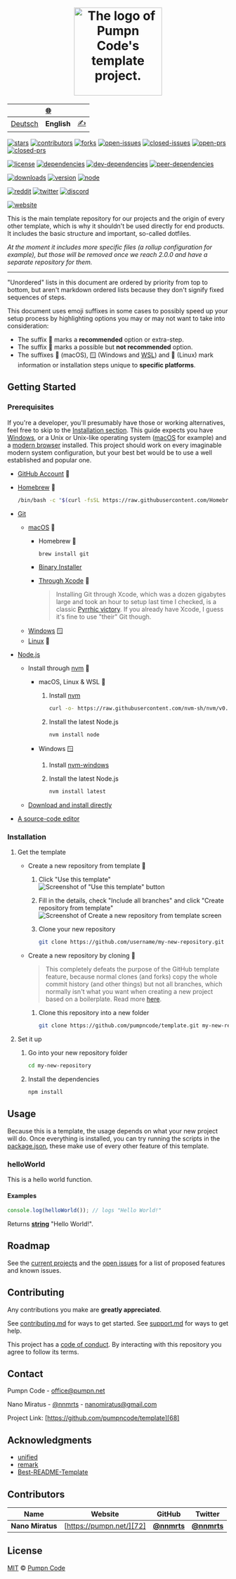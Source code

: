 <h1 align="center">
	<a href="https://github.com/pumpncode/template">
		<img alt="The logo of Pumpn Code&#x27;s template project." decoding="async" height="200" loading="lazy" src="../../media/images/logocolored.svg">
	</a>
</h1>

<table>
	<thead>
		<tr>
			<th colspan="5">
				<a href="">🌐</a>
			</th>
		</tr>
	</thead>
	<tbody>
		<tr>
			<td data-code="de">
				<a href="../de/readme.md">Deutsch</a>
			</td>
			<td data-code="en">
				<strong>English</strong>
			</td>
			<td rowspan="0">
				<a href="">✍️</a>
			</td>
		</tr>
	</tbody>
</table>

[![stars][2]][1]
[![contributors][4]][3]
[![forks][6]][5]
[![open-issues][8]][7]
[![closed-issues][10]][9]
[![open-prs][12]][11]
[![closed-prs][14]][13]

[![license][16]][15]
[![dependencies][18]][17]
[![dev-dependencies][20]][19]
[![peer-dependencies][22]][21]

[![downloads][24]][23]
[![version][25]][23]
[![node][27]][26]

[![reddit][29]][28]
[![twitter][31]][30]
[![discord][33]][32]

[![website][35]][34]

This is the main template repository for our projects and the origin of every other template, which is why it shouldn't be used directly for end products. It includes the basic structure and important, so-called dotfiles.

*At the moment it includes more specific files (a rollup configuration for example), but those will be removed once we reach 2.0.0 and have a separate repository for them.*

---

"Unordered" lists in this document are ordered by priority from top to bottom, but aren't markdown ordered lists because they don't signify fixed sequences of steps.

This document uses emoji suffixes in some cases to possibly speed up your setup process by highlighting options you may or may not want to take into consideration:

- The suffix 💎 marks a **recommended** option or extra-step.
- The suffix 🤡 marks a possible but **not recommended** option.
- The suffixes 🍎 (macOS), 🪟 (Windows and [WSL][36]) and 🐧 (Linux) mark information or installation steps unique to **specific platforms**.

## Getting Started

### Prerequisites

If you're a developer, you'll presumably have those or working alternatives, feel free to skip to the [Installation section][37]. This guide expects you have [Windows][38], or a Unix or Unix-like operating system ([macOS][39] for example) and a [modern browser][40] installed. This project should work on every imaginable modern system configuration, but your best bet would be to use a well established and popular one.

- [GitHub Account][41] 💎
- [Homebrew][42] 🍎

	```sh
	/bin/bash -c "$(curl -fsSL https://raw.githubusercontent.com/Homebrew/install/HEAD/install.sh)"
	```

- [Git][43]
	- [macOS][44] 🍎
		- Homebrew 💎

			```sh
			brew install git
			```

		- [Binary Installer][45]
		- [Through Xcode][46] 🤡
			> Installing Git through Xcode, which was a dozen gigabytes large and took an hour to setup last time I checked, is a classic [Pyrrhic victory][47]. If you already have Xcode, I guess it's fine to use "their" Git though.
	- [Windows][48] 🪟
	- [Linux][49] 🐧
- [Node.js][50]
	- Install through [nvm][51] 💎
		- macOS, Linux & WSL 💎
			1. Install [nvm][51]

				```sh
				curl -o- https://raw.githubusercontent.com/nvm-sh/nvm/v0.37.2/install.sh | bash
				```

			2. Install the latest Node.js

				```sh
				nvm install node
				```

		- Windows 🪟
			1. Install [nvm-windows][52]
			2. Install the latest Node.js

				```sh
				nvm install latest
				```

	- [Download and install directly][53]
- [A source-code editor][54]

### Installation

1. Get the template
	- Create a new repository from template 💎
		1. Click "Use this template"
			![Screenshot of "Use this template" button][55]
		2. Fill in the details, check "Include all branches" and click "Create repository from template"
			![Screenshot of Create a new repository from template screen][56]
		3. Clone your new repository

			```sh
			git clone https://github.com/username/my-new-repository.git
			```

	- Create a new repository by cloning 🤡
		> This completely defeats the purpose of the GitHub template feature, because normal clones (and forks) copy the whole commit history (and other things) but not all branches, which normally isn't what you want when creating a new project based on a boilerplate. Read more [here][57].
		1. Clone this repository into a new folder

			```sh
			git clone https://github.com/pumpncode/template.git my-new-repository
			```

2. Set it up
	1. Go into your new repository folder

		```sh
		cd my-new-repository
		```

	2. Install the dependencies

		```sh
		npm install
		```

## Usage

Because this is a template, the usage depends on what your new project will do. Once everything is installed, you can try running the scripts in the [package.json][58], these make use of every other feature of this template.

<!-- Generated by documentation.js. Update this documentation by updating the source code. -->

### helloWorld

This is a hello world function.

#### Examples

```javascript
console.log(helloWorld()); // logs "Hello World!"
```

Returns **[string][59]** "Hello World!".

## Roadmap

See the [current projects][60] and the [open issues][61] for a list of proposed features and known issues.

## Contributing

Any contributions you make are **greatly appreciated**.

See [contributing.md][62]  for ways to get started.
See [support.md][63] for ways to get help.

This project has a [code of conduct][64]. By interacting with this repository you agree to follow its terms.

## Contact

Pumpn Code - [office@pumpn.net][65]

Nano Miratus - [@nnmrts][66] - [nanomiratus@gmail.com][67]

Project Link: [https://github.com/pumpncode/template][68]

## Acknowledgments

- [unified][69]
- [remark][70]
- [Best-README-Template][71]

## Contributors

| Name             | Website                  | GitHub            | Twitter           |
| ---------------- | ------------------------ | ----------------- | ----------------- |
| **Nano Miratus** | [https://pumpn.net/][72] | [**@nnmrts**][73] | [**@nnmrts**][74] |

## License

[MIT][75] © [Pumpn Code][76]

[1]: https://github.com/pumpncode/template/stargazers
[2]: https://badgen.net/github/stars/pumpncode/template?color=00f&labelColor=d07&icon=github
[3]: https://github.com/pumpncode/template/graphs/contributors
[4]: https://badgen.net/github/contributors/pumpncode/template?color=00f&labelColor=d07&icon=github
[5]: https://github.com/pumpncode/template/network/members
[6]: https://badgen.net/github/forks/pumpncode/template?color=00f&labelColor=d07&icon=github
[7]: https://github.com/pumpncode/template/issues?q=is%3Aopen+is%3Aissue
[8]: https://badgen.net/github/open-issues/pumpncode/template?color=00f&labelColor=d07&icon=github
[9]: https://github.com/pumpncode/template/issues?q=is%3Aclosed+is%3Aissue
[10]: https://badgen.net/github/closed-issues/pumpncode/template?color=00f&labelColor=d07&icon=github
[11]: https://github.com/pumpncode/template/pulls?q=is%3Aopen+is%3Apr
[12]: https://badgen.net/github/open-prs/pumpncode/template?color=00f&labelColor=d07&icon=github&label=open%20pull%20requests
[13]: https://github.com/pumpncode/template/pulls?q=is%3Aclosed+is%3Apr
[14]: https://badgen.net/github/closed-prs/pumpncode/template?color=00f&labelColor=d07&icon=github&label=closed%20pull%20requests
[15]: https://github.com/pumpncode/template/blob/master/license.md
[16]: https://badgen.net/github/license/pumpncode/template?color=00f&labelColor=d07&icon=github
[17]: https://david-dm.org/pumpncode/template
[18]: https://badgen.net/david/dep/pumpncode/template?color=00f&labelColor=d07&icon=npm&label=dependencies
[19]: https://david-dm.org/pumpncode/template?type=dev
[20]: https://badgen.net/david/dev/pumpncode/template?color=00f&labelColor=d07&icon=npm&label=devDependencies
[21]: https://david-dm.org/pumpncode/template?type=peer
[22]: https://badgen.net/david/peer/pumpncode/template?color=00f&labelColor=d07&icon=npm&label=peerDependencies
[23]: https://npmjs.com/package/@pumpn/template
[24]: https://badgen.net/npm/dm/@pumpn/template?color=00f&labelColor=d07&icon=npm&label=downloads
[25]: https://badgen.net/npm/v/@pumpn/template?color=00f&labelColor=d07&icon=npm&label=version
[26]: https://nodejs.org
[27]: https://badgen.net/npm/node/@pumpn/template?color=00f&labelColor=d07&icon=https%3A%2F%2Fsimpleicons.now.sh%2Fnode-dot-js%2Ffff
[28]: https://reddit.com/r/pumpnuniverse
[29]: https://badgen.net/badge/subreddit/subreddit?color=00f&labelColor=d07&icon=https%3A%2F%2Fsimpleicons.now.sh%2Freddit%2Ffff&label=
[30]: https://twitter.com/PumpnUniverse
[31]: https://badgen.net/badge/twitter/twitter?color=00f&labelColor=d07&icon=twitter&label=
[32]: https://discord.gg/WKvpetegZq
[33]: https://badgen.net/badge/discord/discord?color=00f&labelColor=d07&icon=discord&label=
[34]: https://pumpn.net/code/projects/template
[35]: https://badgen.net/badge/website/website?color=00f&labelColor=d07&icon=data%3Aimage%2Fpng%3Bbase64%2CiVBORw0KGgoAAAANSUhEUgAAABkAAAAMCAQAAAA9%2B97AAAAABGdBTUEAALGPC%2FxhBQAAACBjSFJNAAB6JgAAgIQAAPoAAACA6AAAdTAAAOpgAAA6mAAAF3CculE8AAAAAmJLR0QA%2F4ePzL8AAAAJcEhZcwAACxMAAAsTAQCanBgAAAAHdElNRQflAREIHwyVZyrWAAABCklEQVQoz3WRvUvCURSGDxQEkSEYbdFg%2F4Y2BBLU0tRYLbk4NOQa7uEQQVMEUUMELY1BkDQpSEXRBwSKQxFF0hdUBE%2FL6%2Fldk%2B5dzvue8xzOvccwv92MUWCPKg2awCVdykwyFNW1giTrfPH3JJXNA1uMhMiKSmqUaQZIynsfALDaQkoqmNZ4J45MOTIh5xgzliU%2BSCi97ciMI3Fe5RWNO4W39GD0kgsGmw8%2B51zevfGo8JsX3vlpe36InMl7Mjb4%2F8w5EONZ3qbRT01iiVEWmaXoyK6AQfbl1IkbRh%2BHAKx5z7JDD5S4dnVELFplhtNg9gFuOoasMN6%2BfcNIkw3UAld88sYFO%2BQYjjK%2F7%2FzNJHjJbowAAAAldEVYdGRhdGU6Y3JlYXRlADIwMjEtMDEtMTdUMDg6MzE6MTErMDA6MDDw92QkAAAAJXRFWHRkYXRlOm1vZGlmeQAyMDIxLTAxLTE3VDA4OjMxOjExKzAwOjAwgarcmAAAAABJRU5ErkJggg%3D%3D&label=
[36]: https://docs.microsoft.com/en-us/windows/wsl/about
[37]: #installation
[38]: https://www.microsoft.com/windows
[39]: https://www.apple.com/macos
[40]: https://browsehappy.com/
[41]: https://github.com/join
[42]: https://brew.sh/
[43]: https://git-scm.com/
[44]: https://git-scm.com/download/mac
[45]: https://sourceforge.net/projects/git-osx-installer/
[46]: https://developer.apple.com/xcode/
[47]: https://en.wikipedia.org/wiki/Pyrrhic_victory
[48]: https://git-scm.com/download/win
[49]: https://git-scm.com/download/linux
[50]: https://nodejs.org/
[51]: https://github.com/nvm-sh/nvm
[52]: https://github.com/coreybutler/nvm-windows
[53]: https://nodejs.org/en/download/current/
[54]: https://en.wikipedia.org/wiki/Source-code_editor#Notable_examples
[55]: ../../media/images/screenshot-use-template.png
[56]: ../../media/images/screenshot-create-from-template.png
[57]: https://docs.github.com/en/free-pro-team@latest/github/creating-cloning-and-archiving-repositories/creating-a-repository-from-a-template#about-repository-templates
[58]: ../../package.json
[59]: https://developer.mozilla.org/docs/Web/JavaScript/Reference/Global_Objects/String
[60]: https://github.com/pumpncode/template/projects
[61]: https://github.com/pumpncode/template/issues
[62]: ../../.github/contributing.md
[63]: ../../.github/support.md
[64]: ../../.github/code_of_conduct.md
[65]: mailto:office@pumpn.net
[66]: https://twitter.com/nnmrts
[67]: mailto:nanomiratus@gmail.com
[68]: https://github.com/pumpncode/template
[69]: https://unifiedjs.com/
[70]: https://github.com/remarkjs
[71]: https://github.com/othneildrew/Best-README-Template
[72]: https://pumpn.net/
[73]: https://github.com/nnmrts
[74]: https://twitter.com/nnmrts
[75]: ../../license.md
[76]: https://pumpn.net/
